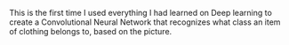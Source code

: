 This is the first time I used everything I had learned on Deep learning to create a Convolutional Neural Network that recognizes what class an item of clothing belongs to, based on the picture. 
